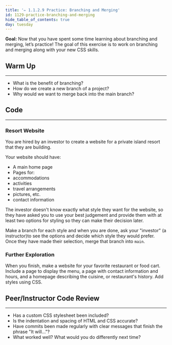 ```yaml
---
title: '✏️ 1.1.2.9 Practice: Branching and Merging'
id: 1129-practice-branching-and-merging
hide_table_of_contents: true
day: tuesday
---
```


**Goal:**  Now that you have spent some time learning about branching and merging, let’s practice! The goal of this exercise is to work on branching and merging along with your new CSS skills.

## Warm Up
---

* What is the benefit of branching?
* How do we create a new branch of a project?
* Why would we want to merge back into the main branch?

## Code
---

### Resort Website

You are hired by an investor to create a website for a private island resort that they are building.

Your website should have:

* A main home page
* Pages for:
 * accommodations
 * activities
 * travel arrangements
 * pictures, etc.
 * contact information

The investor doesn't know exactly what style they want for the website, so they have asked you to use your best judgement and provide them with at least two options for styling so they can make their decision later.

Make a branch for each style and when you are done, ask your "investor" (a instructor)to see the options and decide which style they would prefer. Once they have made their selection, merge that branch into `main`.

### Further Exploration

When you finish, make a website for your favorite restaurant or food cart. Include a page to display the menu, a page with contact information and hours, and a homepage describing the cuisine, or restaurant's history. Add styles using CSS.

## Peer/Instructor Code Review
---

* Has a custom CSS stylesheet been included?
* Is the indentation and spacing of HTML and CSS accurate?
* Have commits been made regularly with clear messages that finish the phrase "It will…"?
* What worked well? What would you do differently next time?
